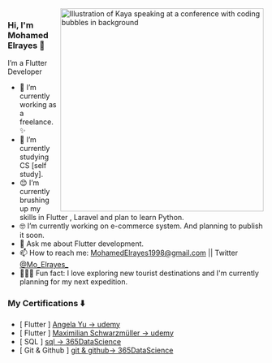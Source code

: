 <img align="right" src="https://docs.flutter.dev/assets/images/dash/Dashatars.png" alt="Illustration of Kaya speaking at a conference with coding bubbles in background" width=400px />

### Hi, I'm Mohamed Elrayes 👋

I’m a Flutter Developer
- 📱   I’m currently working as a freelance.✨
- 🧰  I’m currently studying CS [self study].
- 😊  I’m currently brushing up my skills in Flutter , Laravel and plan to learn Python.
- 🤓  I’m currently working on e-commerce system. And planning to publish it soon.
- 💬  Ask me about Flutter development.
- 📫  How to reach me: MohamedElrayes1998@gmail.com || Twitter [@Mo_Elrayes_](https://twitter.com/Mo_Elrayes_) 
- 🚴🏽‍♀️  Fun fact: I love exploring new tourist destinations and I'm currently planning for my next expedition.

### My Certifications :arrow_down:
- [ Flutter ] [Angela Yu -> udemy](https://cutt.ly/xO382wk)
- [ Flutter ] [ Maximilian Schwarzmüller -> udemy ](https://cutt.ly/EO38NQg)
- [ SQL ] [sql -> 365DataScience ](https://cutt.ly/EO34qvu) 
- [ Git & Github ] [git & github-> 365DataScience ](https://cutt.ly/kO34ueW)

